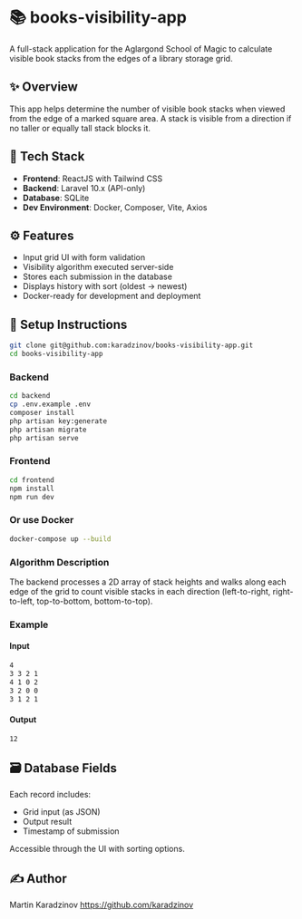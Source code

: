 # 📚 books-visibility-app

A full-stack application for the Aglargond School of Magic to calculate visible book stacks from the edges of a library storage grid.

## ✨ Overview

This app helps determine the number of visible book stacks when viewed from the edge of a marked square area. A stack is visible from a direction if no taller or equally tall stack blocks it.

## 🔧 Tech Stack

- **Frontend**: ReactJS with Tailwind CSS
- **Backend**: Laravel 10.x (API-only)
- **Database**: SQLite
- **Dev Environment**: Docker, Composer, Vite, Axios

## ⚙️ Features

- Input grid UI with form validation
- Visibility algorithm executed server-side
- Stores each submission in the database
- Displays history with sort (oldest → newest)
- Docker-ready for development and deployment

## 🚀 Setup Instructions

```bash
git clone git@github.com:karadzinov/books-visibility-app.git
cd books-visibility-app
```

### Backend
```bash
cd backend
cp .env.example .env
composer install
php artisan key:generate
php artisan migrate
php artisan serve
```

### Frontend
```bash
cd frontend
npm install
npm run dev
```

### Or use Docker
```bash
docker-compose up --build
```

### Algorithm Description
The backend processes a 2D array of stack heights and walks along each edge of the grid to count visible stacks in each direction (left-to-right, right-to-left, top-to-bottom, bottom-to-top).

### Example
#### Input
```bash
4
3 3 2 1
4 1 0 2
3 2 0 0
3 1 2 1
```

#### Output
```bash
12
```

## 🗃️ Database Fields
Each record includes:

* Grid input (as JSON)
* Output result
* Timestamp of submission

Accessible through the UI with sorting options.

## ✍️ Author
Martin Karadzinov
https://github.com/karadzinov